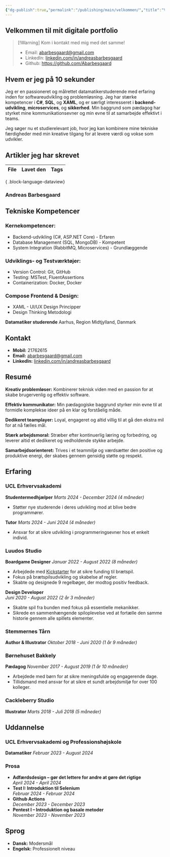 ```yaml
---
{"dg-publish":true,"permalink":"/publishing/main/velkommen/","title":"Velkommen","tags":["gardenEntry"],"created":"2024-08-12T12:40:26.955+02:00"}
---
```



## Velkommen til mit digitale portfolio

> [!Warning] Kom i kontakt med mig med det samme!
>
> - Email: [abarbesgaard@gmail.com](mailto:abarbesgaard@gmail.com)
> - LinkedIn: [linkedin.com/in/andreasbarbesgaard](https://www.linkedin.com/in/andreasbarbesgaard)
> - Github: https://github.com/Abarbesgaard

## Hvem er jeg på 10 sekunder

Jeg er en passioneret og målrettet datamatikerstuderende med erfaring inden for softwareudvikling og problemløsning. Jeg har stærke kompetencer i **C#**, **SQL**, og **XAML**, og er særligt interesseret i **backend-udvikling**, **microservices**, og **sikkerhed**. Min baggrund som pædagog har styrket mine kommunikationsevner og min evne til at samarbejde effektivt i teams. 

Jeg søger nu et studierelevant job, hvor jeg kan kombinere mine tekniske færdigheder med min kreative tilgang for at levere værdi og vokse som udvikler.

## Artikler jeg har skrevet
| File | Lavet den | Tags |
| ---- | --------- | ---- |

{ .block-language-dataview}
### Andreas Barbesgaard
## **Tekniske Kompetencer**
### Kernekompetencer: 
- Backend-udvikling (C#, ASP.NET Core) - Erfaren 
- Database Management (SQL, MongoDB) - Kompetent 
- System Integration (RabbitMQ, Microservices) - Grundlæggende 

### Udviklings- og Testværktøjer: 
- Version Control: Git, GitHub 
- Testing: MSTest, FluentAssertions 
- Containerization: Docker, Docker 

### Compose Frontend & Design: 
- XAML - UI/UX Design Principper 
- Design Thinking Metodologi

**Datamatiker studerende**
Aarhus, Region Midtjylland, Danmark

## Kontakt

- **Mobil:** 21762615
- **Email:** [abarbesgaard@gmail.com](mailto:abarbesgaard@gmail.com)
- **LinkedIn:** [linkedin.com/in/andreasbarbesgaard](https://www.linkedin.com/in/andreasbarbesgaard)

## Resumé

**Kreativ problemløser:** Kombinerer teknisk viden med en passion for at skabe
brugervenlig og effektiv software.

**Effektiv kommunikator:** Min pædagogiske baggrund styrker min evne til at formidle
komplekse ideer på en klar og forståelig måde.

**Dedikeret teamplayer:** Loyal, engageret og altid villig til at gå den ekstra
mil for at nå fælles mål.

**Stærk arbejdsmoral:** Stræber efter kontinuerlig læring og forbedring, og leverer
altid et dedikeret og vedholdende stykke arbejde.

**Samarbejdsorienteret:** Trives i et teammiljø og værdsætter den positive og produktive
energi, der skabes gennem gensidig støtte og respekt.

## Erfaring

### UCL Erhvervsakademi

**Studentermedhjælper**
_Marts 2024 - December 2024 (4 måneder)_

- Støtter nye studerende i deres udvikling mod at blive bedre programmører.

**Tutor**
_Marts 2024 - Juni 2024 (4 måneder)_

- Ansvar for at sikre udvikling i programmeringsevner hos et enkelt individ.

### Luudos Studio

**Boardgame Designer**
_Januar 2022 - August 2022 (8 måneder)_

- Arbejdede med [Kickstarter](https://www.kickstarter.com/) for at sikre funding
til brætspil.
- Fokus på brætspilsudvikling og skabelse af regler.
- Skabte og designede 9 regelbøger, der modtog positiv feedback.

**Design Developer**  
_Juni 2020 - August 2022 (2 år 3 måneder)_

- Skabte spil fra bunden med fokus på essentielle mekanikker.
- Sikrede en sammenhængende spiloplevelse ved at fortælle den samme historie
  gennem alle spillets elementer.

### Stemmernes Tårn

**Author & Illustrator**
_Oktober 2018 - Juni 2020 (1 år 9 måneder)_

### Børnehuset Bakkely

**Pædagog**
_November 2017 - August 2019 (1 år 10 måneder)_

- Arbejdede med børn for at sikre meningsfulde og engagerende dage.
- Tillidsmand med ansvar for at sikre et sundt arbejdsmiljø for over 100 kolleger.

### Cackleberry Studio

**Illustrator**
_Marts 2018 - Juli 2018 (5 måneder)_

## Uddannelse

### UCL Erhvervsakademi og Professionshøjskole

**Datamatiker**
_Februar 2023 - August 2024_

### Prosa

- **Adfærdsdesign – gør det lettere for andre at gøre det rigtige**  
  _April 2024 - April 2024_
- **Test I: Introduktion til Selenium**  
  _Februar 2024 - Februar 2024_
- **Github Actions**  
  _December 2023 - December 2023_
- **Pentest I – Introduktion og basale metoder**  
  _November 2023 - November 2023_

## Sprog

- **Dansk:** Modersmål
- **Engelsk:** Professionelt niveau
